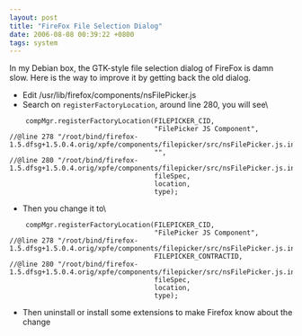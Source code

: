 ```yaml
---
layout: post
title: "FireFox File Selection Dialog"
date: 2006-08-08 00:39:22 +0800
tags: system
---
```


In my Debian box, the GTK-style file selection dialog of FireFox is damn slow. Here is the way to improve it by getting back the old dialog.

  - Edit /usr/lib/firefox/components/nsFilePicker.js
  - Search on `registerFactoryLocation`, around line 280, you will see\\
```
    compMgr.registerFactoryLocation(FILEPICKER_CID,
                                    "FilePicker JS Component",
//@line 278 "/root/bind/firefox-1.5.dfsg+1.5.0.4.orig/xpfe/components/filepicker/src/nsFilePicker.js.in"
                                    "",
//@line 280 "/root/bind/firefox-1.5.dfsg+1.5.0.4.orig/xpfe/components/filepicker/src/nsFilePicker.js.in"
                                    fileSpec,
                                    location,
                                    type);
```
  - Then you change it to\\
```
    compMgr.registerFactoryLocation(FILEPICKER_CID,
                                    "FilePicker JS Component",
//@line 278 "/root/bind/firefox-1.5.dfsg+1.5.0.4.orig/xpfe/components/filepicker/src/nsFilePicker.js.in"
                                    FILEPICKER_CONTRACTID,
//@line 280 "/root/bind/firefox-1.5.dfsg+1.5.0.4.orig/xpfe/components/filepicker/src/nsFilePicker.js.in"
                                    fileSpec,
                                    location,
                                    type);
```
   - Then uninstall or install some extensions to make Firefox know about the change
